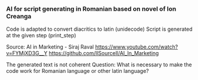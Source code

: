 ### AI for script generating in Romanian based on novel of Ion Creanga
Code is adapted to convert diacritics to latin (unidecode)
Script is generated at the given step (print_step)

Source:
AI in Marketing - Siraj Raval
https://www.youtube.com/watch?v=FYMjXD3G__Y
https://github.com/llSourcell/AI_In_Marketing 

The generated text is not coherent
Question: What is necessary to make the code work for Romanian language or other latin language?
